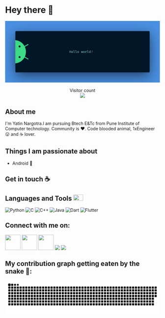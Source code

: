 # Hey there :wave:

<img src="https://raw.githubusercontent.com/yatinnargotra/yatinnargotra/master/resources/banner.png" alt="Hello world">

<p align="center"> 
  Visitor count<br>
  <img src="https://profile-counter.glitch.me/yatinnargotra/count.svg" />
</p>

## About me

I'm Yatin Nargotra.I am pursuing Btech E&Tc from Pune Institute of Computer technology.
Community is :heart:. Code blooded animal, 1xEngineer :stuck_out_tongue: and :coffee: lover. 


## Things I am passionate about

- Android :robot:

## Get in touch :coffee:

## Languages and Tools <img src = "https://media2.giphy.com/media/QssGEmpkyEOhBCb7e1/giphy.gif?cid=ecf05e47a0n3gi1bfqntqmob8g9aid1oyj2wr3ds3mg700bl&rid=giphy.gif" width = 32px height = 20px>
<img src = "https://raw.githubusercontent.com/get-icon/geticon/fc0f660daee147afb4a56c64e12bde6486b73e39/icons/python.svg" alt = "Python" height = 40px> <img src = "https://raw.githubusercontent.com/get-icon/geticon/fc0f660daee147afb4a56c64e12bde6486b73e39/icons/c.svg" alt = "C" height = 40px> <img src = "https://raw.githubusercontent.com/get-icon/geticon/fc0f660daee147afb4a56c64e12bde6486b73e39/icons/c-plusplus.svg" alt = "C++" height = 40px> <img src = "https://raw.githubusercontent.com/get-icon/geticon/fc0f660daee147afb4a56c64e12bde6486b73e39/icons/java.svg" alt = "Java" height = 40px> <img src = "https://raw.githubusercontent.com/get-icon/geticon/fc0f660daee147afb4a56c64e12bde6486b73e39/icons/dart.svg" alt = "Dart" height = 40px> <img src = "https://raw.githubusercontent.com/get-icon/geticon/fc0f660daee147afb4a56c64e12bde6486b73e39/icons/flutter.svg" alt = "Flutter" height = 40px>  

<h2>Connect with me on:</h2>
<a href="https://instagram.com/yatinnargotra"><img src="https://upload.wikimedia.org/wikipedia/commons/thumb/a/a5/Instagram_icon.png/2048px-Instagram_icon.png" width="50" height="50"></a>
<a href="https://twitter.com/nargotrayatin"><img src="https://www.iconpacks.net/icons/2/free-twitter-logo-icon-2429-thumb.png" width="50" height="50"></a>
<a href="https://www.linkedin.com/in/yatin-nargotra-62748422a"><img src="https://img.icons8.com/color/512/linkedin.png" width="50" height="50"></a>
<a href="https://open.spotify.com/user/7oruagsngwd62388zgv3qyo9k"><img src="https://www.freepnglogos.com/uploads/spotify-logo-png/spotify-icon-marilyn-scott-0.png" height=50></a>
<a href="https://www.codechef.com/users/yatinnargotra"><img src="https://upload.wikimedia.org/wikipedia/en/thumb/7/7b/Codechef%28new%29_logo.svg/2880px-Codechef%28new%29_logo.svg.png" height=50></a>


<h2>My contribution graph getting eaten by the snake 🐍:</h2>
<!-- ![snake gif](https://github.com/yatinnargotra/yatinnargotra/blob/output/github-contribution-grid-snake.gif) -->

<picture>
  <source media="(prefers-color-scheme: dark)" srcset="https://raw.githubusercontent.com/yatinnargotra/yatinnargotra/output/github-contribution-grid-snake-dark.svg">
  <source media="(prefers-color-scheme: light)" srcset="https://raw.githubusercontent.com/yatinnargotra/yatinnargotra/output/github-contribution-grid-snake.svg">
  <img alt="github contribution grid snake animation" src="https://raw.githubusercontent.com/yatinnargotra/yatinnargotra/output/github-contribution-grid-snake.svg">
</picture>


<!-- div {text-align: center;} -->
<!-- <h2>SPOTIFY</h2>  </div>

<div align= center style:" display: grid; grid-template-columns: 1fr 1fr; grid-gap: 71px ">
<a herf="https://spotify-github-profile.vercel.app/api/view?uid=7oruagsngwd62388zgv3qyo9k&cover_image=true&theme=compact)](https://spotify-github-profile.vercel.app/api/view?uid=7oruagsngwd62388zgv3qyo9k&redirect=true" target="_top">
<img height="340px" class="grid-child green" src="https://spotify-github-profile.vercel.app/api/view?uid=7oruagsngwd62388zgv3qyo9k&cover_image=true&theme=compact&cover_image=true&theme=default"/></a>
</div> -->

<!--
**yatinnargotra/yatinnargotra** is a ✨ _special_ ✨ repository because its `README.md` (this file) appears on your GitHub profile.

Here are some ideas to get you started:

- 🔭 I’m currently working on ...
- 🌱 I’m currently learning ...
- 👯 I’m looking to collaborate on ...
- 🤔 I’m looking for help with ...
- 💬 Ask me about ...
- 📫 How to reach me: ...
- 😄 Pronouns: ...
- ⚡ Fun fact: ...
-->
